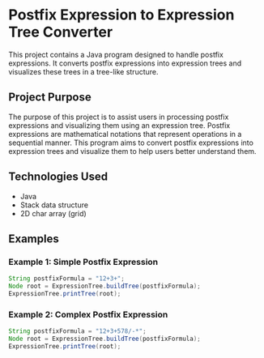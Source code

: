 # Postfix Expression to Expression Tree Converter

This project contains a Java program designed to handle postfix expressions. It converts postfix expressions into expression trees and visualizes these trees in a tree-like structure.

## Project Purpose

The purpose of this project is to assist users in processing postfix expressions and visualizing them using an expression tree. Postfix expressions are mathematical notations that represent operations in a sequential manner. This program aims to convert postfix expressions into expression trees and visualize them to help users better understand them.

## Technologies Used

- Java
- Stack data structure
- 2D char array (grid)
  
## Examples

### Example 1: Simple Postfix Expression
```java
String postfixFormula = "12+3+";
Node root = ExpressionTree.buildTree(postfixFormula);
ExpressionTree.printTree(root);
```

### Example 2: Complex Postfix Expression
```java
String postfixFormula = "12+3+578/-*";
Node root = ExpressionTree.buildTree(postfixFormula);
ExpressionTree.printTree(root);
```
